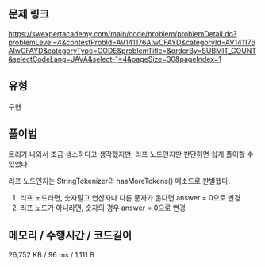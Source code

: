 ## 문제 링크

https://swexpertacademy.com/main/code/problem/problemDetail.do?problemLevel=4&contestProbId=AV141176AIwCFAYD&categoryId=AV141176AIwCFAYD&categoryType=CODE&problemTitle=&orderBy=SUBMIT_COUNT&selectCodeLang=JAVA&select-1=4&pageSize=30&pageIndex=1

## 유형

구현

## 풀이법

트리가 나와서 조금 생소하다고 생각했지만, 리프 노드인지만 판단하면 쉽게 풀이할 수 있었다.

리프 노드인지는 StringTokenizer의 hasMoreTokens() 메소드로 판별했다.

1. 리프 노드라면, 숫자말고 연산자나 다른 문자가 온다면 answer = 0으로 변경
2. 리프 노드가 아니라면, 숫자의 경우 answer = 0으로 변경

## 메모리 / 수행시간 / 코드길이

26,752 KB / 96 ms / 1,111 B
